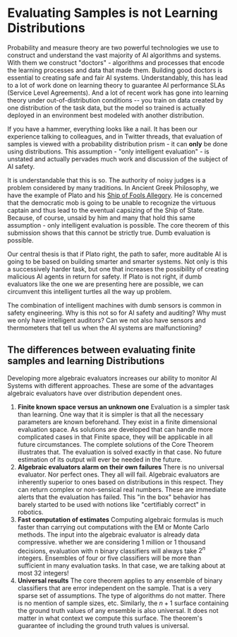# Evaluating Samples is not Learning Distributions

Probability and measure theory are two powerful technologies we use to construct
and understand the vast majority of AI algorithms and systems. With them we
construct "doctors" - algorithms and processes that encode the learning processes
and data that made them. Building good doctors is essential to creating safe and
fair AI systems. Understandably, this has lead to a lot of work done on learning
theory to guarantee AI performance SLAs (Service Level Agreements). And a lot of
recent work has gone into learning theory under out-of-distribution conditions --
you train on data created by one distribution of the task data, but the model
so trained is actually deployed in an environment best modeled with another
distribution.

If you have a hammer, everything looks like a nail. It has been our experience
talking to colleagues, and in Twitter threads, that evaluation of samples is
viewed with a probability distribution prism - it can **only** be done using
distributions. This assumption - "only intelligent evaluation" - is unstated
and actually pervades much work and discussion of the subject of AI safety.

It is understandable that this is so. The authority of noisy judges is a problem
considered by many traditions. In Ancient Greek Philosophy, we have the example
of Plato and his [Ship of Fools Allegory](https://en.wikipedia.org/wiki/Ship_of_fools).
He is concerned that the democratic mob is going to be unable to recognize the
virtuous captain and thus lead to the eventual capsizing of the Ship of State.
Because, of course, unsaid by him and many that hold this same
assumption - only intelligent evaluation is possible. The core theorem of this
submission shows that this cannot be strictly true. Dumb evaluation is possible.

Our central thesis is that if Plato right, the path to safer, more auditable AI
is going to be based on building smarter and smarter systems. Not only is this a
successively harder task, but one that increases the possibility of creating
malicious AI agents in return for safety. If Plato is not right, if dumb
evaluators like the one we are presenting here are possible, we can circumvent
this intelligent turtles all the way up problem.

The combination of intelligent machines with dumb sensors is common in safety
engineering. Why is this not so for AI safety and auditing? Why must we only
have intelligent auditors? Can we not also have sensors and thermometers that
tell us when the AI systems are malfunctioning?

## The differences between evaluating finite samples and learning Distributions

Developing more algebraic evaluators increases our ability to monitor AI Systems
with different approaches. These are some of the advantages algebraic evaluators
have over distribution dependent ones.

1. **Finite known space versus an unknown one** Evaluation is a simpler task
than learning. One way that it is simpler is that all the necessary parameters
are known beforehand. They exist in a finite dimensional evaluation space. As
solutions are developed that can handle more complicated cases in that Finite
space, they will be applicable in all future circumstances. The complete solutions
of the Core Theorem illustrates that. The evaluation is solved exactly in that
case. No future estimation of its output will ever be needed in the future.
2. **Algebraic evaluators alarm on their own failures** There is no universal
evaluator. Nor perfect ones. They all will fail. Algebraic evaluators are
inherently superior to ones based on distributions in this respect. They can
return complex or non-sensical real numbers. These are immediate alerts that
the evaluation has failed. This "in the box" behavior has barely started to be
used with notions like "certifiably correct" in robotics.
3. **Fast computation of estimates** Computing algebraic formulas is much
faster than carrying out computations with the EM or Monte Carlo methods.
The input into the algebraic evaluator is already data compressive. whether
we are considering 1 million or 1 thousand decisions, evaluation with n
binary classifiers will always take $2^n$ integers. Ensembles of four or five
classifiers will be more than sufficient in many evaluation tasks. In that
case, we are talking about at most 32 integers!
4. **Universal results** The core theorem applies to any ensemble of binary
classifiers that are error independent on the sample. That is a very sparse
set of assumptions. The type of algorithms do not matter. There is no mention
of sample sizes, etc. Similarly, the $n+1$ surface containing the ground truth
values of any ensemble is also universal. It does not matter in what context
we compute this surface. The theorem's guarantee of including the ground truth
values is universal.
